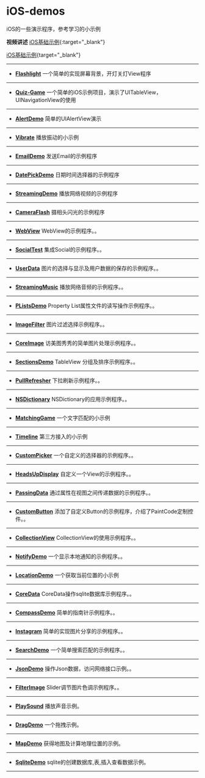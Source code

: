 iOS-demos
=========

iOS的一些演示程序，参考学习的小示例

**视频讲述**
[iOS基础示例](http://www.tudou.com/plcover/xs8jxgy4XvQ/){:target="_blank"}

[iOS基础示例](http://www.tudou.com/plcover/xs8jxgy4XvQ/){target="_blank"}


----------

 - **[Flashlight](https://github.com/luowei/iOS-demos/tree/master/Flashlight)**
一个简单的实现屏幕背景，开灯关灯View程序

----------

 - **[Quiz-Game](https://github.com/luowei/iOS-demos/tree/master/Quiz-Game)**
一个简单的iOS示例项目，演示了UITableView，UINavigationView的使用

----------

 - **[AlertDemo](https://github.com/luowei/iOS-demos/tree/master/AlertDemo)**
简单的UIAlertView演示

----------

 - **[Vibrate](https://github.com/luowei/iOS-demos/tree/master/Vibrate)**
播放振动的小示例

----------

 - **[EmailDemo](https://github.com/luowei/iOS-demos/tree/master/EmailDemo)**
发送Email的示例程序

----------

 - **[DatePickDemo](https://github.com/luowei/iOS-demos/tree/master/DatePickDemo)**
日期时间选择器的示例程序

----------

 - **[StreamingDemo](https://github.com/luowei/iOS-demos/tree/master/StreamingDemo)**
播放网络视频的示例程序

----------

 - **[CameraFlash](https://github.com/luowei/iOS-demos/tree/master/CameraFlash)**
摄相头闪光的示例程序

----------

 - **[WebView](https://github.com/luowei/iOS-demos/tree/master/WebView)**
WebView的示例程序。。

----------

 - **[SocialTest](https://github.com/luowei/iOS-demos/tree/master/SocialTest)**
集成Social的示例程序。。

----------

 - **[UserData](https://github.com/luowei/iOS-demos/tree/master/UserData)**
图片的选择与显示及用户数据的保存的示例程序。。

----------

 - **[StreamingMusic](https://github.com/luowei/iOS-demos/tree/master/StreamingMusic)**
播放网络音频的示例程序。。

----------

 - **[PListsDemo](https://github.com/luowei/iOS-demos/tree/master/PListsDemo)**
Property List属性文件的读写操作示例程序。。

----------

 - **[ImageFilter](https://github.com/luowei/iOS-demos/tree/master/ImageFilter)**
图片过滤选择示例程序。。

----------


 - **[CoreImage](https://github.com/luowei/iOS-demos/tree/master/CoreImage)**
访美图秀秀的简单图片处理示例程序。。

----------


 - **[SectionsDemo](https://github.com/luowei/iOS-demos/tree/master/SectionsDemo)**
TableView 分组及排序示例程序。。

----------


 - **[PullRefresher](https://github.com/luowei/iOS-demos/tree/master/PullRefresher)**
下拉刷新示例程序。。

----------

 - **[NSDictionary](https://github.com/luowei/iOS-demos/tree/master/NSDictionary)**
NSDictionary的应用示例程序。。

----------

 - **[MatchingGame](https://github.com/luowei/iOS-demos/tree/master/MatchingGame)**
一个文字匹配的小示例

----------

 - **[Timeline](https://github.com/luowei/iOS-demos/tree/master/Timeline)**
第三方接入的小示例

----------

 - **[CustomPicker](https://github.com/luowei/iOS-demos/tree/master/CustomPicker)**
一个自定义的选择器的示例程序。。

----------

 - **[HeadsUpDisplay](https://github.com/luowei/iOS-demos/tree/master/HeadsUpDisplay)**
自定义一个View的示例程序。。

----------

 - **[PassingData](https://github.com/luowei/iOS-demos/tree/master/PassingData)**
通过属性在视图之间传递数据的示例程序。。

----------

 - **[CustomButton](https://github.com/luowei/iOS-demos/tree/master/CustomButton)**
添加了自定义Button的示例程序，介绍了PaintCode定制控件。。

----------

 - **[CollectionView](https://github.com/luowei/iOS-demos/tree/master/CollectionView)**
CollectionView的使用示例程序。。

----------

 - **[NotifyDemo](https://github.com/luowei/iOS-demos/tree/master/NotifyDemo)**
一个显示本地通知的示例程序。。

----------

 - **[LocationDemo](https://github.com/luowei/iOS-demos/tree/master/LocationDemo)**
一个获取当前位置的小示例

----------

 - **[CoreData](https://github.com/luowei/iOS-demos/tree/master/CoreData)**
CoreData操作sqlite数据库示例程序。。

----------

 - **[CompassDemo](https://github.com/luowei/iOS-demos/tree/master/CompassDemo)**
简单的指南针示例程序。。

----------

 - **[Instagram](https://github.com/luowei/iOS-demos/tree/master/Instagram)**
简单的实现图片分享的示例程序。。

----------

 - **[SearchDemo](https://github.com/luowei/iOS-demos/tree/master/SearchDemo)**
一个简单搜索匹配的示例程序。。

----------

 - **[JsonDemo](https://github.com/luowei/iOS-demos/tree/master/JsonDemo)**
操作Json数据，访问网络接口示例。。

----------

 - **[FilterImage](https://github.com/luowei/iOS-demos/tree/master/FilterImage)**
Slider调节图片色调示例程序。。

----------

 - **[PlaySound](https://github.com/luowei/iOS-demos/tree/master/PlaySound)**
播放声音示例。

----------

 - **[DragDemo](https://github.com/luowei/iOS-demos/tree/master/DragDemo)**
一个拖拽示例。

----------

 - **[MapDemo](https://github.com/luowei/iOS-demos/tree/master/MapDemo)**
获得地图及计算地理位置的示例。

----------

 - **[SqliteDemo](https://github.com/luowei/iOS-demos/tree/master/SqliteDemo)**
sqlite的创建数据库,表,插入查看数据示例。

----------



